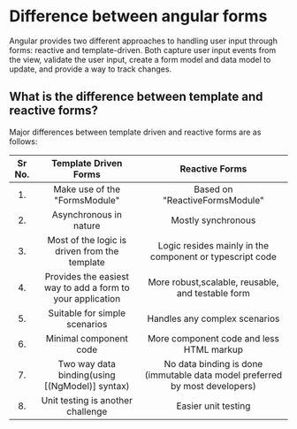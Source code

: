 # Difference between angular forms

Angular provides two different approaches to handling user input through forms: reactive and template-driven. Both capture user input events from the view, validate the user input, create a form model and data model to update, and provide a way to track changes. 

## What is the difference between template and reactive forms?

Major differences between template driven and reactive forms are as follows:


| Sr No. | Template Driven Forms  | Reactive Forms  |
| :----: | :--------------------: | :-------------: |
| 1.     |  Make use of the "FormsModule" | Based on "ReactiveFormsModule" |
| 2.     | Asynchronous in nature |  Mostly synchronous|
| 3.     | Most of the logic is driven from the template | Logic resides mainly in the component or typescript code |
| 4.     | Provides the easiest way to add a form to your application | More robust,scalable, reusable, and testable form |
|5.      | Suitable for simple scenarios | Handles any complex scenarios |
|6.      | Minimal component code| More component code and less HTML markup |
|7.      | Two way data binding(using [(NgModel)] syntax) | No data binding is done (immutable data model preferred by most developers) |
|8.      | Unit testing is another challenge | Easier unit testing |
